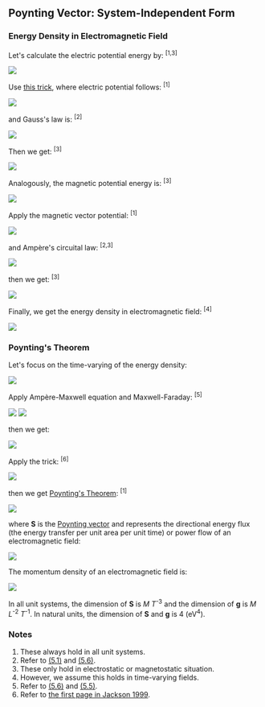 ## Poynting Vector: System-Independent Form

### Energy Density in Electromagnetic Field

Let's calculate the electric potential energy by: <sup>[1,3]</sup>

<img src="https://latex.codecogs.com/gif.latex?U_e=\frac{1}2\int\rho{\phi}dV">

Use [this trick](https://en.wikipedia.org/wiki/Electric_potential_energy#Energy_stored_in_an_electrostatic_field_distribution_in_vacuum), where electric potential follows: <sup>[1]</sup>

<img src="https://latex.codecogs.com/gif.latex?\nabla\phi=\mathbf{E}">

and Gauss's law is: <sup>[2]</sup>

<img src="https://latex.codecogs.com/gif.latex?\nabla\cdot\mathbf{E}=\frac{\lambda\rho}{\varepsilon_0}">

Then we get: <sup>[3]</sup>

<img src="https://latex.codecogs.com/gif.latex?u_e=\frac{dU_e}{dV}=\frac{\varepsilon_0}{2\lambda}|\mathbf{E}|^2">

Analogously, the magnetic potential energy is: <sup>[3]</sup>

<img src="https://latex.codecogs.com/gif.latex?U_m=\frac{\alpha_L}2\int\mathbf{J}\cdot\mathbf{A}dV">

Apply the magnetic vector potential: <sup>[1]</sup>

<img src="https://latex.codecogs.com/gif.latex?\nabla\times\mathbf{A}=\mathbf{B}">

and Ampère's circuital law: <sup>[2,3]</sup>

<img src="https://latex.codecogs.com/gif.latex?\nabla\times\mathbf{B}=\lambda\alpha_L\mu_0\mathbf{J}">

then we get: <sup>[3]</sup>

<img src="https://latex.codecogs.com/gif.latex?u_m=\frac{dU_m}{dV}=\frac{1}{2\lambda\mu_0}|\mathbf{B}|^2">

Finally, we get the energy density in electromagnetic field: <sup>[4]</sup>

<img src="https://latex.codecogs.com/gif.latex?u=\frac{1}{2\lambda}\left(\varepsilon_0|\mathbf{E}|^2+\frac{1}{\mu_0}|\mathbf{B}|^2\right)">

### Poynting's Theorem

Let's focus on the time-varying of the energy density:

<img src="https://latex.codecogs.com/gif.latex?\frac{\partial{u}}{\partial{t}}=\frac{\partial}{2\lambda\partial{t}}\left(\varepsilon_0|\mathbf{E}|^2+\frac{1}{\mu_0}|\mathbf{B}|^2\right)=\frac{\varepsilon_0}{\lambda}\mathbf{E}\cdot\frac{\partial\mathbf{E}}{\partial{t}}+\frac{1}{\lambda\mu_0}\mathbf{B}\cdot\frac{\partial\mathbf{B}}{\partial{t}}">

Apply Ampère-Maxwell equation and Maxwell-Faraday: <sup>[5]</sup>

<img src="https://latex.codecogs.com/gif.latex?\frac{\partial\mathbf{E}}{\partial{t}}=\frac{1}{\alpha_L\varepsilon_0\mu_0}\nabla\times\mathbf{B}-\frac\lambda{\varepsilon_0}\mathbf{J}">

<img src="https://latex.codecogs.com/gif.latex?\frac{\partial\mathbf{B}}{\partial{t}}=-\frac{1}{\alpha_L}\nabla\times\mathbf{E}">

then we get:

<img src="https://latex.codecogs.com/gif.latex?\frac{\partial{u}}{\partial{t}}=\frac{1}{\lambda\alpha_L\mu_0}\mathbf{E}\cdot\nabla\times\mathbf{B}-\mathbf{E}\cdot\mathbf{J}-\frac{1}{\lambda\alpha_L\mu_0}\mathbf{B}\cdot\nabla\times\mathbf{E}">

Apply the trick: <sup>[6]</sup>

<img src="https://latex.codecogs.com/gif.latex?\mathbf{B}\cdot\nabla\times\mathbf{E}-\mathbf{E}\cdot\nabla\times\mathbf{B}=\nabla\cdot(\mathbf{E}\times\mathbf{B})">

then we get [Poynting's Theorem](https://en.wikipedia.org/wiki/Poynting%27s_theorem): <sup>[1]</sup>

<img src="https://latex.codecogs.com/gif.latex?\frac{\partial{u}}{\partial{t}}+\nabla\cdot\mathbf{S}+\mathbf{J}\cdot\mathbf{E}=0">

where **S** is the [Poynting vector](https://en.wikipedia.org/wiki/Poynting_vector) and represents the directional energy flux (the energy transfer per unit area per unit time) or power flow of an electromagnetic field:

<img src="https://latex.codecogs.com/gif.latex?\mathbf{S}=\frac{1}{\lambda\alpha_L\mu_0}\mathbf{E}\times\mathbf{B}">

The momentum density of an electromagnetic field is:

<img src="https://latex.codecogs.com/gif.latex?\mathbf{g}=\frac{1}{c^2}\mathbf{S}=\frac{\alpha_L\varepsilon_0}\lambda\mathbf{E}\times\mathbf{B}">

In all unit systems, the dimension of **S** is *M* *T*<sup>-3</sup> and the dimension of **g** is *M* *L*<sup>-2</sup> *T*<sup>-1</sup>. In natural units, the dimension of **S** and **g** is 4 (eV<sup>4</sup>).

### Notes

1. These always hold in all unit systems.
2. Refer to [(5.1)](independent.md#5.1) and [(5.6)](independent.md#5.6).
3. These only hold in electrostatic or magnetostatic situation.
4. However, we assume this holds in time-varying fields.
5. Refer to [(5.6)](independent.md#5.6) and [(5.5)](independent.md#5.5).
6. Refer to [the first page in Jackson 1999](diagrams/vector-formulas.png).